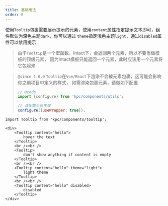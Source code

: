 ```yaml
---
title: 基础用法
order: 0
---
```


使用`Tooltip`包裹需要展示提示的元素，使用`content`属性指定提示文本即可，组件默认为深色主题`dark`，你可以通过
`theme`指定浅色主题`light`，通过`disabled`属性可以禁用提示

> 由于`Tooltip`是一个宏函数，Intact下，会返回两个元素，所以不要当做模板的顶级元素，
> 因为Intact模板只能返回一个元素，此时应该用一个元素将它包起来

> `@since 1.0.0` `Tooltip`在`Vue/React`下渲染不会被元素包裹，这可能会影响你之前项目中定义的样式，
> 如需渲染包裹元素，请做如下配置
> ```js
> // @code 
> import {configure} from 'kpc/components/utils';
>
> // 该配置全局生效
> configure({useWrapper: true});
> ```


```vdt
import Tooltip from 'kpc/components/tooltip';

<div>
    <Tooltip content="hello">
        hover the text
    </Tooltip>
    <br /><br />
    <Tooltip>
        don't show anything if content is empty 
    </Tooltip>
    <br /><br />
    <Tooltip content="hello" theme="light">
        light theme 
    </Tooltip>
    <br /><br />
    <Tooltip content="hello" disabled>
        disabled
    </Tooltip>
</div>
```
